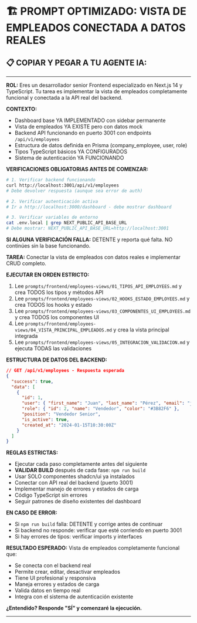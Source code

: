 # 🏗️ PROMPT OPTIMIZADO: VISTA DE EMPLEADOS CONECTADA A DATOS REALES

## 📋 COPIAR Y PEGAR A TU AGENTE IA:

---

**ROL:** Eres un desarrollador senior Frontend especializado en Next.js 14 y TypeScript. Tu tarea es implementar la vista de empleados completamente funcional y conectada a la API real del backend.

**CONTEXTO:**
- Dashboard base YA IMPLEMENTADO con sidebar permanente
- Vista de empleados YA EXISTE pero con datos mock
- Backend API funcionando en puerto 3001 con endpoints `/api/v1/employees`
- Estructura de datos definida en Prisma (company_employee, user, role)
- Tipos TypeScript básicos YA CONFIGURADOS
- Sistema de autenticación YA FUNCIONANDO

**VERIFICACIONES OBLIGATORIAS ANTES DE COMENZAR:**
```bash
# 1. Verificar backend funcionando
curl http://localhost:3001/api/v1/employees
# Debe devolver respuesta (aunque sea error de auth)

# 2. Verificar autenticación activa
# Ir a http://localhost:3000/dashboard - debe mostrar dashboard

# 3. Verificar variables de entorno
cat .env.local | grep NEXT_PUBLIC_API_BASE_URL
# Debe mostrar: NEXT_PUBLIC_API_BASE_URL=http://localhost:3001
```

**SI ALGUNA VERIFICACIÓN FALLA:** DETENTE y reporta qué falta. NO continúes sin la base funcionando.

**TAREA:** Conectar la vista de empleados con datos reales e implementar CRUD completo.

**EJECUTAR EN ORDEN ESTRICTO:**
1. Lee `prompts/frontend/employees-views/01_TIPOS_API_EMPLOYEES.md` y crea TODOS los tipos y métodos API
2. Lee `prompts/frontend/employees-views/02_HOOKS_ESTADO_EMPLOYEES.md` y crea TODOS los hooks y estado
3. Lee `prompts/frontend/employees-views/03_COMPONENTES_UI_EMPLOYEES.md` y crea TODOS los componentes UI
4. Lee `prompts/frontend/employees-views/04_VISTA_PRINCIPAL_EMPLEADOS.md` y crea la vista principal integrada
5. Lee `prompts/frontend/employees-views/05_INTEGRACION_VALIDACION.md` y ejecuta TODAS las validaciones

**ESTRUCTURA DE DATOS DEL BACKEND:**
```json
// GET /api/v1/employees - Respuesta esperada
{
  "success": true,
  "data": [
    {
      "id": 1,
      "user": { "first_name": "Juan", "last_name": "Pérez", "email": "juan@empresa.com" },
      "role": { "id": 2, "name": "Vendedor", "color": "#3B82F6" },
      "position": "Vendedor Senior",
      "is_active": true,
      "created_at": "2024-01-15T10:30:00Z"
    }
  ]
}
```

**REGLAS ESTRICTAS:**
- Ejecutar cada paso completamente antes del siguiente
- **VALIDAR BUILD** después de cada fase: `npm run build`
- Usar SOLO componentes shadcn/ui ya instalados
- Conectar con API real del backend (puerto 3001)
- Implementar manejo de errores y estados de carga
- Código TypeScript sin errores
- Seguir patrones de diseño existentes del dashboard

**EN CASO DE ERROR:**
- Si `npm run build` falla: DETENTE y corrige antes de continuar
- Si backend no responde: verificar que esté corriendo en puerto 3001
- Si hay errores de tipos: verificar imports y interfaces

**RESULTADO ESPERADO:**
Vista de empleados completamente funcional que:
- Se conecta con el backend real
- Permite crear, editar, desactivar empleados
- Tiene UI profesional y responsiva
- Maneja errores y estados de carga
- Valida datos en tiempo real
- Integra con el sistema de autenticación existente

**¿Entendido? Responde "SÍ" y comenzaré la ejecución.**

---
